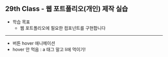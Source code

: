## 29th Class - 웹 포트폴리오(개인) 제작 실습

* 학습 목표
  * 웹 포트폴리오에 필요한 컴포넌트를 구현합니다

<hr/>

* 버튼 hover 애니메이션
* hover 안 먹음 : a 태그 말고 li에 먹이기!